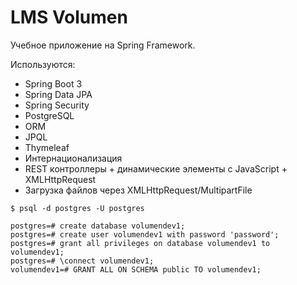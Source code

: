 # LMS Volumen

Учебное приложение на Spring Framework.

Используются:

* Spring Boot 3
* Spring Data JPA
* Spring Security
* PostgreSQL
* ORM
* JPQL
* Thymeleaf
* Интернационализация
* REST контроллеры + динамические элементы с JavaScript + XMLHttpRequest
* Загрузка файлов через XMLHttpRequest/MultipartFile


```
$ psql -d postgres -U postgres

postgres=# create database volumendev1;
postgres=# create user volumendev1 with password 'password';
postgres=# grant all privileges on database volumendev1 to volumendev1;
postgres=# \connect volumendev1;
volumendev1=# GRANT ALL ON SCHEMA public TO volumendev1;
```

